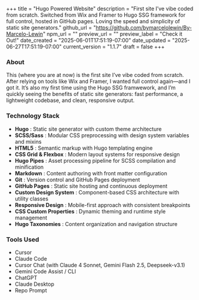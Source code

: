 +++
title = "Hugo Powered Website"
description = "First site I’ve vibe coded from scratch. Switched from Wix and Framer to Hugo SSG framework for full control, hosted in GitHub pages.  Loving the speed and simplicity of static site generators."
github_url = "https://github.com/bymarcelolewin/By-Marcelo-Lewin"
npm_url = ""
preview_url = ""
preview_label = "Check it Out!"
date_created = "2025-06-01T17:51:19-07:00"
date_updated = "2025-06-27T17:51:19-07:00"
current_version = "1.1.7"
draft = false
+++

### About
This (where you are at now) is the first site I’ve vibe coded from scratch. After relying on tools like Wix and Framer, I wanted full control again—and I got it. It’s also my first time using the Hugo SSG framwework, and I’m quickly seeing the benefits of static site generators: fast performance, a lightweight codebase, and clean, responsive output.

### Technology Stack
- **Hugo** : Static site generator with custom theme architecture
- **SCSS/Sass** : Modular CSS preprocessing with design system variables and mixins
- **HTML5** : Semantic markup with Hugo templating engine
- **CSS Grid & Flexbox** : Modern layout systems for responsive design
- **Hugo Pipes** : Asset processing pipeline for SCSS compilation and minification
- **Markdown** : Content authoring with front matter configuration
- **Git** : Version control and GitHub Pages deployment
- **GitHub Pages** : Static site hosting and continuous deployment
- **Custom Design System** : Component-based CSS architecture with utility classes
- **Responsive Design** : Mobile-first approach with consistent breakpoints
- **CSS Custom Properties** : Dynamic theming and runtime style management
- **Hugo Taxonomies** : Content organization and navigation structure

### Tools Used
- Cursor
- Claude Code
- Cursor Chat (with Claude 4 Sonnet, Gemini Flash 2.5, Deepseek-v3.1)
- Gemini Code Assist / CLI
- ChatGPT
- Claude Desktop
- Repo Prompt
